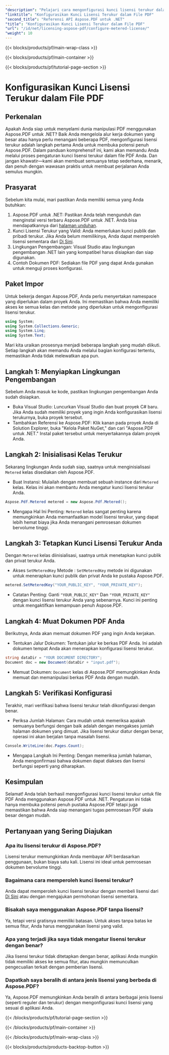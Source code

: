 ```yaml
---
"description": "Pelajari cara mengonfigurasi kunci lisensi terukur dalam file PDF Anda menggunakan Aspose.PDF untuk .NET dengan panduan langkah demi langkah yang komprehensif ini."
"linktitle": "Konfigurasikan Kunci Lisensi Terukur dalam File PDF"
"second_title": "Referensi API Aspose.PDF untuk .NET"
"title": "Konfigurasikan Kunci Lisensi Terukur dalam File PDF"
"url": "/id/net/licensing-aspose-pdf/configure-metered-license/"
"weight": 10
---
```


{{< blocks/products/pf/main-wrap-class >}}

{{< blocks/products/pf/main-container >}}

{{< blocks/products/pf/tutorial-page-section >}}

# Konfigurasikan Kunci Lisensi Terukur dalam File PDF

## Perkenalan

Apakah Anda siap untuk menyelami dunia manipulasi PDF menggunakan Aspose.PDF untuk .NET? Baik Anda mengelola alur kerja dokumen yang besar atau hanya perlu menangani beberapa PDF, mengonfigurasi lisensi terukur adalah langkah pertama Anda untuk membuka potensi penuh Aspose.PDF. Dalam panduan komprehensif ini, kami akan memandu Anda melalui proses pengaturan kunci lisensi terukur dalam file PDF Anda. Dan jangan khawatir—kami akan membuat semuanya tetap sederhana, menarik, dan penuh dengan wawasan praktis untuk membuat perjalanan Anda semulus mungkin.

## Prasyarat

Sebelum kita mulai, mari pastikan Anda memiliki semua yang Anda butuhkan:

1. Aspose.PDF untuk .NET: Pastikan Anda telah mengunduh dan menginstal versi terbaru Aspose.PDF untuk .NET. Anda bisa mendapatkannya dari [halaman unduhan](https://releases.aspose.com/pdf/net/).
2. Kunci Lisensi Terukur yang Valid: Anda memerlukan kunci publik dan pribadi terukur. Jika Anda belum memilikinya, Anda dapat memperoleh lisensi sementara dari [Di Sini](https://purchase.aspose.com/temporary-license/).
3. Lingkungan Pengembangan: Visual Studio atau lingkungan pengembangan .NET lain yang kompatibel harus disiapkan dan siap digunakan.
4. Contoh Dokumen PDF: Sediakan file PDF yang dapat Anda gunakan untuk menguji proses konfigurasi.

## Paket Impor

Untuk bekerja dengan Aspose.PDF, Anda perlu menyertakan namespace yang diperlukan dalam proyek Anda. Ini memastikan bahwa Anda memiliki akses ke semua kelas dan metode yang diperlukan untuk mengonfigurasi lisensi terukur.

```csharp
using System;
using System.Collections.Generic;
using System.Linq;
using System.Text;
```

Mari kita uraikan prosesnya menjadi beberapa langkah yang mudah diikuti. Setiap langkah akan memandu Anda melalui bagian konfigurasi tertentu, memastikan Anda tidak melewatkan apa pun.

## Langkah 1: Menyiapkan Lingkungan Pengembangan

Sebelum Anda masuk ke kode, pastikan lingkungan pengembangan Anda sudah disiapkan.

- Buka Visual Studio: Luncurkan Visual Studio dan buat proyek C# baru. Jika Anda sudah memiliki proyek yang ingin Anda konfigurasikan lisensi terukurnya, buka proyek tersebut.
- Tambahkan Referensi ke Aspose.PDF: Klik kanan pada proyek Anda di Solution Explorer, buka "Kelola Paket NuGet," dan cari "Aspose.PDF untuk .NET." Instal paket tersebut untuk menyertakannya dalam proyek Anda.

## Langkah 2: Inisialisasi Kelas Terukur

Sekarang lingkungan Anda sudah siap, saatnya untuk menginisialisasi `Metered` kelas disediakan oleh Aspose.PDF.

- Buat Instansi: Mulailah dengan membuat sebuah instance dari `Metered` kelas. Kelas ini akan membantu Anda mengatur kunci lisensi terukur Anda.

```csharp
Aspose.Pdf.Metered metered = new Aspose.Pdf.Metered();
```

- Mengapa Hal Ini Penting: `Metered` kelas sangat penting karena memungkinkan Anda memanfaatkan model lisensi terukur, yang dapat lebih hemat biaya jika Anda menangani pemrosesan dokumen bervolume tinggi.

## Langkah 3: Tetapkan Kunci Lisensi Terukur Anda

Dengan `Metered` kelas diinisialisasi, saatnya untuk menetapkan kunci publik dan privat terukur Anda.

- Akses `SetMeteredKey` Metode : `SetMeteredKey` metode ini digunakan untuk menerapkan kunci publik dan privat Anda ke pustaka Aspose.PDF.

```csharp
metered.SetMeteredKey("YOUR_PUBLIC_KEY", "YOUR_PRIVATE_KEY");
```

- Catatan Penting: Ganti `"YOUR_PUBLIC_KEY"` Dan `"YOUR_PRIVATE_KEY"` dengan kunci lisensi terukur Anda yang sebenarnya. Kunci ini penting untuk mengaktifkan kemampuan penuh Aspose.PDF.

## Langkah 4: Muat Dokumen PDF Anda

Berikutnya, Anda akan memuat dokumen PDF yang ingin Anda kerjakan.

- Tentukan Jalur Dokumen: Tentukan jalur ke berkas PDF Anda. Ini adalah dokumen tempat Anda akan menerapkan konfigurasi lisensi terukur.

```csharp
string dataDir = "YOUR DOCUMENT DIRECTORY";
Document doc = new Document(dataDir + "input.pdf");
```

- Memuat Dokumen: `Document` kelas di Aspose.PDF memungkinkan Anda memuat dan memanipulasi berkas PDF Anda dengan mudah.

## Langkah 5: Verifikasi Konfigurasi

Terakhir, mari verifikasi bahwa lisensi terukur telah dikonfigurasi dengan benar.

- Periksa Jumlah Halaman: Cara mudah untuk memeriksa apakah semuanya berfungsi dengan baik adalah dengan mengakses jumlah halaman dokumen yang dimuat. Jika lisensi terukur diatur dengan benar, operasi ini akan berjalan tanpa masalah lisensi.

```csharp
Console.WriteLine(doc.Pages.Count);
```

- Mengapa Langkah Ini Penting: Dengan memeriksa jumlah halaman, Anda mengonfirmasi bahwa dokumen dapat diakses dan lisensi berfungsi seperti yang diharapkan.

## Kesimpulan

Selamat! Anda telah berhasil mengonfigurasi kunci lisensi terukur untuk file PDF Anda menggunakan Aspose.PDF untuk .NET. Pengaturan ini tidak hanya membuka potensi penuh pustaka Aspose.PDF tetapi juga memastikan bahwa Anda siap menangani tugas pemrosesan PDF skala besar dengan mudah.

## Pertanyaan yang Sering Diajukan

### Apa itu lisensi terukur di Aspose.PDF?  
Lisensi terukur memungkinkan Anda membayar API berdasarkan penggunaan, bukan biaya satu kali. Lisensi ini ideal untuk pemrosesan dokumen bervolume tinggi.

### Bagaimana cara memperoleh kunci lisensi terukur?  
Anda dapat memperoleh kunci lisensi terukur dengan membeli lisensi dari [Di Sini](https://purchase.aspose.com/buy) atau dengan mengajukan permohonan lisensi sementara.

### Bisakah saya menggunakan Aspose.PDF tanpa lisensi?  
Ya, tetapi versi gratisnya memiliki batasan. Untuk akses tanpa batas ke semua fitur, Anda harus menggunakan lisensi yang valid.

### Apa yang terjadi jika saya tidak mengatur lisensi terukur dengan benar?  
Jika lisensi terukur tidak ditetapkan dengan benar, aplikasi Anda mungkin tidak memiliki akses ke semua fitur, atau mungkin memunculkan pengecualian terkait dengan pemberian lisensi.

### Dapatkah saya beralih di antara jenis lisensi yang berbeda di Aspose.PDF?  
Ya, Aspose.PDF memungkinkan Anda beralih di antara berbagai jenis lisensi (seperti reguler dan terukur) dengan mengonfigurasi kunci lisensi yang sesuai di aplikasi Anda.


{{< /blocks/products/pf/tutorial-page-section >}}

{{< /blocks/products/pf/main-container >}}

{{< /blocks/products/pf/main-wrap-class >}}

{{< blocks/products/products-backtop-button >}}